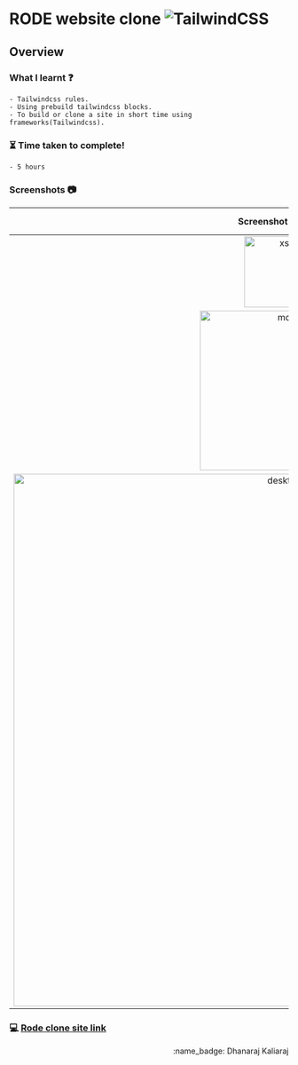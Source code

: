 # RODE website clone ![TailwindCSS](https://img.shields.io/badge/-TailwindCSS-blue)

## Overview
### What I learnt :question:
    - Tailwindcss rules.
    - Using prebuild tailwindcss blocks.
    - To build or clone a site in short time using frameworks(Tailwindcss).
### :hourglass_flowing_sand: Time taken to complete!
    - 5 hours
### Screenshots :camera:

Screenshot images                               |  Screen size
:-----------------------------------------:|:-------------------------:
<img width="128" alt="xs" src="https://user-images.githubusercontent.com/85427455/193045745-2317b6fa-7322-463f-bc9d-bb5f07fde8c2.PNG">| Mobile
<img width="288" alt="md" src="https://user-images.githubusercontent.com/85427455/193046826-3364a91d-dd94-48bd-a7cf-024a4ea7004c.png">| Tablet
<img width="960" alt="desktop" src="https://user-images.githubusercontent.com/85427455/193045684-93de680d-b785-4e14-afc8-fe4b5e701eb0.png">| Desktop




### :computer: [Rode clone site link](https://dhanaraj-rode-clone.netlify.app/)

<div align="right">:name_badge: Dhanaraj Kaliaraj</div>
